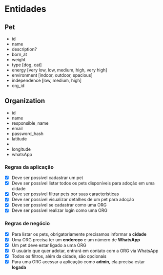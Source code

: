 # Entidades

## Pet

- id
- name
- description?
- born_at
- weight
- type [dog, cat]
- energy [very low, low, medium, high, very high]
- environment [indoor, outdoor, spacious]
- independence [low, medium, high]
- org_id

## Organization

- id
- name
- responsible_name
- email
- password_hash
- latitude
- 
- longitude
- whatsApp

### Regras da aplicação

- [x] Deve ser possível cadastrar um pet <!-- create-pet -->
- [x] Deve ser possível listar todos os pets disponíveis para adoção em uma cidade <!-- search-pets -->
- [x] Deve ser possível filtrar pets por suas características <!-- search-pets -->
- [x] Deve ser possível visualizar detalhes de um pet para adoção <!-- get-pet-details -->
- [x] Deve ser possível se cadastrar como uma ORG <!-- register -->
- [x] Deve ser possível realizar login como uma ORG <!-- authenticate -->

### Regras de negócio

- [x] Para listar os pets, obrigatoriamente precisamos informar a **cidade**
- [x] Uma ORG precisa ter um **endereço** e um número de **WhatsApp**
- [x] Um pet deve estar ligado a uma ORG
- [x] O usuário que quer adotar, entrará em contato com a ORG via WhatsApp
- [x] Todos os filtros, além da cidade, são opcionais
- [x] Para uma ORG acessar a aplicação como **admin**, ela precisa estar **logada**